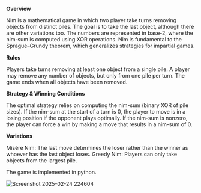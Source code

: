 
**Overview**

Nim is a mathematical game in which two player take turns removing objects from distinct piles. The goal is to take the last object, although there are other variations too. The numbers are represented in base-2, where the nim-sum is computed using XOR operations. Nim is fundamental to the Sprague–Grundy theorem, which generalizes strategies for impartial games.


**Rules**

Players take turns removing at least one object from a single pile.
A player may remove any number of objects, but only from one pile per turn.
The game ends when all objects have been removed.

**Strategy & Winning Conditions**

The optimal strategy relies on computing the nim-sum (binary XOR of pile sizes).
If the nim-sum at the start of a turn is 0, the player to move is in a losing position if the opponent plays optimally.
If the nim-sum is nonzero, the player can force a win by making a move that results in a nim-sum of 0.

**Variations**

Misère Nim: The last move determines the loser rather than the winner as whoever has the last object loses.
Greedy Nim: Players can only take objects from the largest pile.



The game is implemented in python.



![Screenshot 2025-02-24 224604](https://github.com/user-attachments/assets/1adc6d5a-90eb-49c6-8010-bc5ebbb50622)
